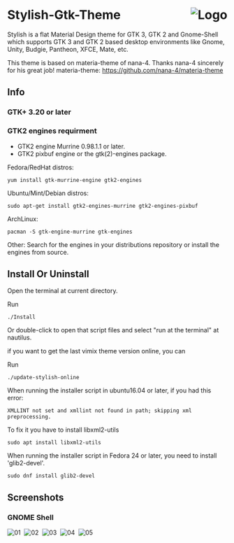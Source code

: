 <img src="https://github.com/vinceliuice/stylish-gtk-theme/blob/images/logo.png" alt="Logo" align="right" /> Stylish-Gtk-Theme
======

Stylish is a flat Material Design theme for GTK 3, GTK 2 and Gnome-Shell which supports GTK 3 and GTK 2 based desktop environments like Gnome, Unity, Budgie, Pantheon, XFCE, Mate, etc.

This theme is based on materia-theme of nana-4. Thanks nana-4 sincerely for his great job! 
materia-theme: https://github.com/nana-4/materia-theme

## Info

### GTK+ 3.20 or later

### GTK2 engines requirment
- GTK2 engine Murrine 0.98.1.1 or later.
- GTK2 pixbuf engine or the gtk(2)-engines package.

Fedora/RedHat distros:

    yum install gtk-murrine-engine gtk2-engines

Ubuntu/Mint/Debian distros:

    sudo apt-get install gtk2-engines-murrine gtk2-engines-pixbuf

ArchLinux:

    pacman -S gtk-engine-murrine gtk-engines

Other:
Search for the engines in your distributions repository or install the engines from source.
## Install Or Uninstall

Open the terminal at current directory.


Run


    ./Install


Or double-click to open that script files and select "run at the terminal" at nautilus.



if you want to get the last vimix theme version online, you can

Run


    ./update-stylish-online


When running the installer script in ubuntu16.04 or later, if you had this error:

    XMLLINT not set and xmllint not found in path; skipping xml preprocessing.

To fix it you have to install libxml2-utils

    sudo apt install libxml2-utils

When running the installer script in Fedora 24 or later, you need to install 'glib2-devel'.

    sudo dnf install glib2-devel

## Screenshots

### GNOME Shell
![01](https://github.com/vinceliuice/stylish-gtk-theme/blob/images/screenshot1.jpeg?raw=true) 
![02](https://github.com/vinceliuice/stylish-gtk-theme/blob/images/screenshot2.jpeg?raw=true) 
![03](https://github.com/vinceliuice/stylish-gtk-theme/blob/images/screenshot3.jpeg?raw=true) 
![04](https://github.com/vinceliuice/stylish-gtk-theme/blob/images/screenshot4.jpeg?raw=true) 
![05](https://github.com/vinceliuice/stylish-gtk-theme/blob/images/screenshot5.jpeg?raw=true)
